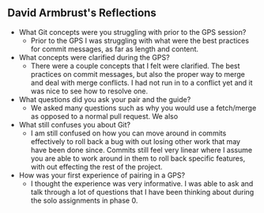 ## David Armbrust's Reflections
* What Git concepts were you struggling with prior to the GPS session?
  * Prior to the GPS I was struggling with what were the best practices for commit messages, as far as length and content.
* What concepts were clarified during the GPS?
  * There were a couple concepts that I felt were clarified. The best practices on commit messages, but also the proper way to merge and deal with merge conflicts. I had not run in to a conflict yet and it was nice to see how to resolve one.
* What questions did you ask your pair and the guide?
  * We asked many questions such as why you would use a fetch/merge as opposed to a normal pull request. We also
* What still confuses you about Git?
  * I am still confused on how you can move around in commits effectively to roll back a bug with out losing other work that may have been done since. Commits still feel very linear where I assume you are able to work around in them to roll back specific features, with out effecting the rest of the project.
* How was your first experience of pairing in a GPS?
  * I thought the experience was very informative. I was able to ask and talk through a lot of questions that I have been thinking about during the solo assignments in phase 0. 
